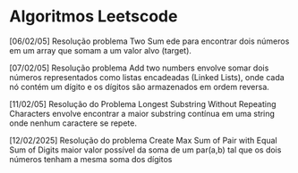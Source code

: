 # Algoritmos Leetscode

[06/02/05] Resolução problema Two Sum ede para encontrar dois números em um array que somam a um valor alvo (target).

[07/02/05] Resolução problema Add two numbers envolve somar dois números representados como listas encadeadas (Linked Lists), onde cada nó contém um dígito e os dígitos são armazenados em ordem reversa.

[11/02/05] Resolução do Problema Longest Substring Without Repeating Characters envolve encontrar a maior substring contínua em uma string onde nenhum caractere se repete. 

[12/02/2025] Resolução do problema Create Max Sum of Pair with Equal Sum of Digits maior valor possível da soma de um par(a,b) tal que os dois números tenham a mesma soma dos dígitos

